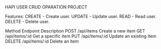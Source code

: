 HAPI USER CRUD OPARATION PROJECT

Features:
CREATE - Create user.
UPDATE - Update user.
READ - Read user.
DELETE - Delete user.


Method    	Endpoint	    Description
POST	    /api/items	    Create a new item
GET       /api/items/:id	Get a specific item
PUT	      /api/items/:id	Update an existing item
DELETE	  /api/items/:id	Delete an item
